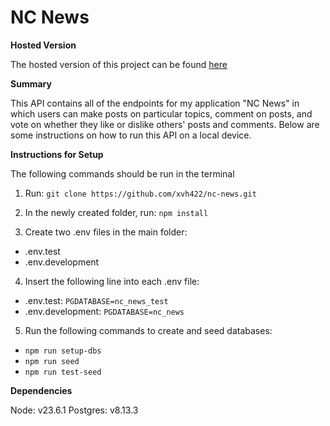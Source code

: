 # NC News

**Hosted Version**

The hosted version of this project can be found [here](https://nc-news-5066.onrender.com/api)

**Summary**

This API contains all of the endpoints for my application "NC News" in which users can make posts on particular topics, comment on posts, and vote on whether they like or dislike others' posts and comments.
Below are some instructions on how to run this API on a local device.

**Instructions for Setup**

The following commands should be run in the terminal

1. Run: `git clone https://github.com/xvh422/nc-news.git`

2. In the newly created folder, run: `npm install`

3. Create two .env files in the main folder:
- .env.test
- .env.development

4. Insert the following line into each .env file:
- .env.test:
  `PGDATABASE=nc_news_test`
- .env.development:
  `PGDATABASE=nc_news`  

5. Run the following commands to create and seed databases:
- `npm run setup-dbs`
- `npm run seed`
- `npm run test-seed`

**Dependencies**

Node: v23.6.1
Postgres: v8.13.3
